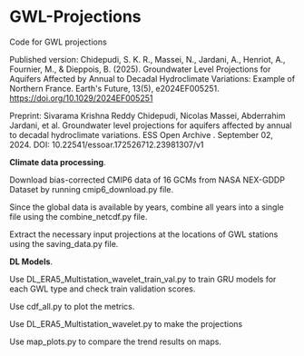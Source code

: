 # GWL-Projections

Code for GWL projections


Published version: Chidepudi, S. K. R., Massei, N., Jardani, A., Henriot, A., Fournier, M., & Dieppois, B. (2025). Groundwater Level Projections for Aquifers Affected by Annual to Decadal Hydroclimate Variations: Example of Northern France. Earth's Future, 13(5), e2024EF005251. https://doi.org/10.1029/2024EF005251

 Preprint: Sivarama Krishna Reddy Chidepudi, Nicolas Massei, Abderrahim Jardani, et al. Groundwater level projections for aquifers affected by annual to decadal hydroclimate variations. ESS Open Archive . September 02, 2024.
DOI: 10.22541/essoar.172526712.23981307/v1

**Climate data processing**.

Download bias-corrected CMIP6 data of 16 GCMs from NASA NEX-GDDP Dataset by running cmip6_download.py file.

Since the global data is available by years, combine all years into a single file using the combine_netcdf.py file. 

Extract the necessary input projections at the locations of GWL stations using the saving_data.py file.

**DL Models**.

Use DL_ERA5_Multistation_wavelet_train_val.py to train GRU models for each GWL type and check train validation scores.

Use cdf_all.py to plot the metrics.

Use DL_ERA5_Multistation_wavelet.py to  make the projections

Use map_plots.py to compare the trend results on maps.
